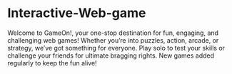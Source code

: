 # Interactive-Web-game
Welcome to GameOn!, your one-stop destination for fun, engaging, and challenging web games! Whether you’re into puzzles, action, arcade, or strategy, we’ve got something for everyone. Play solo to test your skills or challenge your friends for ultimate bragging rights. New games added regularly to keep the fun alive!
